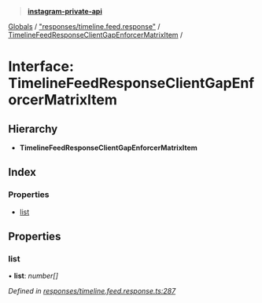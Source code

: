 > **[instagram-private-api](../README.md)**

[Globals](../README.md) / ["responses/timeline.feed.response"](../modules/_responses_timeline_feed_response_.md) / [TimelineFeedResponseClientGapEnforcerMatrixItem](_responses_timeline_feed_response_.timelinefeedresponseclientgapenforcermatrixitem.md) /

# Interface: TimelineFeedResponseClientGapEnforcerMatrixItem

## Hierarchy

* **TimelineFeedResponseClientGapEnforcerMatrixItem**

## Index

### Properties

* [list](_responses_timeline_feed_response_.timelinefeedresponseclientgapenforcermatrixitem.md#list)

## Properties

###  list

• **list**: *number[]*

*Defined in [responses/timeline.feed.response.ts:287](https://github.com/dilame/instagram-private-api/blob/173bc62/src/responses/timeline.feed.response.ts#L287)*